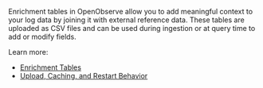 Enrichment tables in OpenObserve allow you to add meaningful context to your log data by joining it with external reference data. These tables are uploaded as CSV files and can be used during ingestion or at query time to add or modify fields.

Learn more: 

- [Enrichment Tables](../enrichment-tables/enrichment/)
- [Upload, Caching, and Restart Behavior](../enrichment-tables/enrichment-table-upload-recovery/)